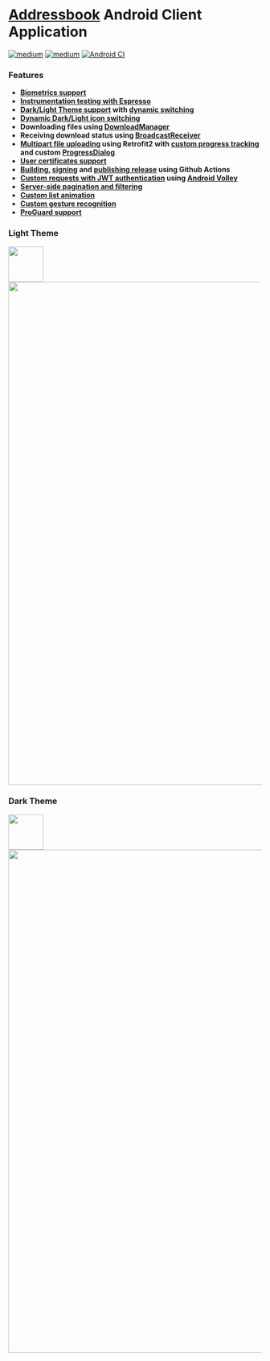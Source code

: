 # [Addressbook](https://github.com/dredwardhyde/addressbook) Android Client Application

[![medium](https://aleen42.github.io/badges/src/medium.svg)](https://medium.com/geekculture/how-to-make-a-login-activity-with-biometrics-support-on-android-62185f19cda1)  [![medium](https://aleen42.github.io/badges/src/medium.svg)](https://medium.com/geekculture/how-to-build-sign-and-publish-android-application-using-github-actions-aa6346679254)
[![Android CI](https://github.com/dredwardhyde/addressbook-android-app/actions/workflows/android.yml/badge.svg)](https://github.com/dredwardhyde/addressbook-android-app/actions/workflows/android.yml)

### Features

- **[Biometrics support](https://github.com/dredwardhyde/addressbook-android-app/blob/master/app/src/main/kotlin/com/deepschneider/addressbook/activities/LoginActivity.kt#L328)**
- **[Instrumentation testing with Espresso](https://github.com/dredwardhyde/addressbook-android-app/blob/master/app/src/androidTest/kotlin/com/deepschneider/addressbook/WorkflowTest.kt)**
- **[Dark/Light Theme support](https://github.com/dredwardhyde/addressbook-android-app/blob/master/app/src/main/res/values/themes.xml) with [dynamic switching](https://github.com/dredwardhyde/addressbook-android-app/blob/master/app/src/main/kotlin/com/deepschneider/addressbook/activities/LoginActivity.kt#L60)**
- **[Dynamic Dark/Light icon switching](https://github.com/dredwardhyde/addressbook-android-app/blob/master/app/src/main/kotlin/com/deepschneider/addressbook/activities/LoginActivity.kt#L106)**
- **Downloading files using [DownloadManager](https://github.com/dredwardhyde/addressbook-android-app/blob/master/app/src/main/kotlin/com/deepschneider/addressbook/adapters/DocumentsListAdapter.kt#L62)**  
- **Receiving download status using [BroadcastReceiver](https://github.com/dredwardhyde/addressbook-android-app/blob/master/app/src/main/kotlin/com/deepschneider/addressbook/receivers/DownloadBroadcastReceiver.kt#L22)**  
- **[Multipart file uploading](https://github.com/dredwardhyde/addressbook-android-app/blob/master/app/src/main/kotlin/com/deepschneider/addressbook/activities/CreateOrEditPersonActivity.kt#L251) using Retrofit2 with [custom progress tracking](https://github.com/dredwardhyde/addressbook-android-app/blob/master/app/src/main/kotlin/com/deepschneider/addressbook/network/ProgressRequestBody.kt) and custom [ProgressDialog](https://github.com/dredwardhyde/addressbook-android-app/blob/master/app/src/main/res/layouts/dialogs/layout/uploading_progress_dialog.xml)**
- **[User certificates support](https://github.com/dredwardhyde/addressbook-android-app/blob/master/app/src/main/res/xml/network_security_config.xml#L5)**  
- **[Building](https://github.com/dredwardhyde/addressbook-android-app/blob/master/.github/workflows/android.yml#L31), [signing](https://github.com/dredwardhyde/addressbook-android-app/blob/master/app/build.gradle#L20) and [publishing release](https://github.com/dredwardhyde/addressbook-android-app/blob/master/.github/workflows/android.yml#L44) using Github Actions**  
- **[Custom requests with JWT authentication](https://github.com/dredwardhyde/addressbook-android-app/blob/master/app/src/main/kotlin/com/deepschneider/addressbook/network/FilteredListRequest.kt) using [Android Volley](https://github.com/dredwardhyde/addressbook-android-app/blob/master/app/src/main/kotlin/com/deepschneider/addressbook/activities/AbstractListActivity.kt#L100)**  
- **[Server-side pagination and filtering](https://github.com/dredwardhyde/addressbook-android-app/blob/master/app/src/main/kotlin/com/deepschneider/addressbook/activities/OrganizationsActivity.kt#L86)**  
- **[Custom list animation](https://github.com/dredwardhyde/addressbook-android-app/blob/master/app/src/main/kotlin/com/deepschneider/addressbook/activities/AbstractListActivity.kt#L119)**  
- **[Custom gesture recognition](https://github.com/dredwardhyde/addressbook-android-app/blob/master/app/src/main/kotlin/com/deepschneider/addressbook/listeners/OnSwipeTouchListener.kt)**  
- **[ProGuard support](https://github.com/dredwardhyde/addressbook-android-app/blob/master/app/proguard-rules.pro)**  

### Light Theme
<img src="https://raw.githubusercontent.com/dredwardhyde/addressbook-android-app/master/app/src/main/res/mipmap-xxxhdpi/ic_launcher.png" width="70"/>  
<img src="https://raw.githubusercontent.com/dredwardhyde/addressbook-android-app/master/screenshots/all_panels_light.png" width="1000"/>  

### Dark Theme
<img src="https://raw.githubusercontent.com/dredwardhyde/addressbook-android-app/master/app/src/main/res/mipmap-xxxhdpi/ic_launcher_dark.png" width="70"/>  
<img src="https://raw.githubusercontent.com/dredwardhyde/addressbook-android-app/master/screenshots/all_panels_dark.png" width="1000"/>  

